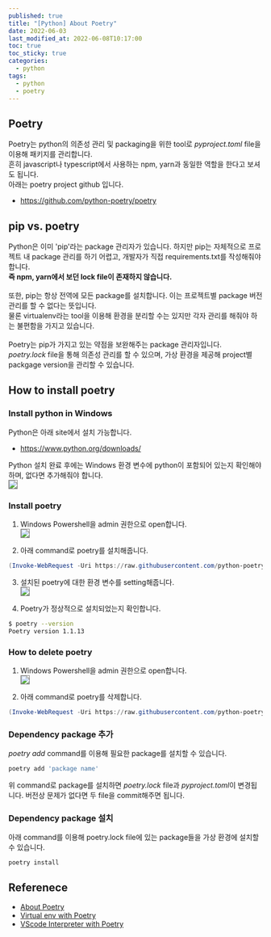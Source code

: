 ```yaml
---
published: true
title: "[Python] About Poetry"
date: 2022-06-03
last_modified_at: 2022-06-08T10:17:00
toc: true
toc_sticky: true
categories:
  - python
tags:
  - python
  - poetry
---
```


## Poetry
Poetry는 python의 의존성 관리 및 packaging을 위한 tool로 <i>pyproject.toml</i> file을 이용해 패키지를 관리합니다. <br>
흔히 javascript나 typescript에서 사용하는 npm, yarn과 동일한 역할을 한다고 보셔도 됩니다. <br>
아래는 poetry project github 입니다.<br>
- <https://github.com/python-poetry/poetry>

## pip vs. poetry
Python은 이미 'pip'라는 package 관리자가 있습니다. 하지만 pip는 자체적으로 프로젝트 내 package 관리를 하기 어렵고, 개발자가 직접 requirements.txt를 작성해줘야 합니다. <br>
<b>즉 npm, yarn에서 보던 lock file이 존재하지 않습니다.</b><br><br>
또한, pip는 항상 전역에 모든 package를 설치합니다. 이는 프로젝트별 package 버전 관리를 할 수 없다는 뜻입니다. <br>물론 virtualenv라는 tool을 이용해 환경을 분리할 수는 있지만 각자 관리를 해줘야 하는 불편함을 가지고 있습니다.<br><br>
Poetry는 pip가 가지고 있는 약점을 보완해주는 package 관리자입니다. <br>
<i>poetry.lock</i> file을 통해 의존성 관리를 할 수 있으며, 가상 환경을 제공해 project별 packgage version을 관리할 수 있습니다. <br>

## How to install poetry

### Install python in Windows
Python은 아래 site에서 설치 가능합니다.<br>
- <https://www.python.org/downloads/>

Python 설치 완료 후에는 Windows 환경 변수에 python이 포함되어 있는지 확인해야 하며, 없다면 추가해줘야 합니다.<br>
<img src="https://user-images.githubusercontent.com/90759236/172505986-3d126a8a-7026-49e5-a533-7fb19bfae065.png" style="border: 1px solid grey; max-width: 70%; height: auto;"><br>

### Install poetry
1. Windows Powershell을 admin 권한으로 open합니다. <br>
<img src="https://user-images.githubusercontent.com/90759236/172506208-a56349fd-e049-4d92-9405-7aed627138ff.png" style="border: 1px solid grey; max-width: 70%; height: auto;"><br>

2. 아래 command로 poetry를 설치해줍니다.<br>
```powershell
(Invoke-WebRequest -Uri https://raw.githubusercontent.com/python-poetry/poetry/master/get-poetry.py -UseBasicParsing).Content | python -
```

3. 설치된 poetry에 대한 환경 변수를 setting해줍니다. <br>
<img src="https://user-images.githubusercontent.com/90759236/172506432-22053a3c-8440-4b9c-acea-1f240c4518fb.png" style="border: 1px solid grey; max-width: 70%; height: auto;"><br>

4. Poetry가 정상적으로 설치되었는지 확인합니다. <br>
```sh
$ poetry --version
Poetry version 1.1.13
```

### How to delete poetry
1. Windows Powershell을 admin 권한으로 open합니다. <br>
<img src="https://user-images.githubusercontent.com/90759236/172506208-a56349fd-e049-4d92-9405-7aed627138ff.png" style="border: 1px solid grey; max-width: 70%; height: auto;"><br>

2. 아래 command로 poetry를 삭제합니다.<br>
```powershell
(Invoke-WebRequest -Uri https://raw.githubusercontent.com/python-poetry/poetry/master/get-poetry.py --uninstall -UseBasicParsing).Content | python -
```

### Dependency package 추가
<i>poetry add</i> command를 이용해 필요한 package를 설치할 수 있습니다. <br>
```sh
poetry add 'package name'
```
위 command로 package를 설치하면 <i>poetry.lock</i> file과 <i>pyproject.toml</i>이 변경됩니다. 버전상 문제가 없다면 두 file을 commit해주면 됩니다. <br>

### Dependency package 설치
아래 command를 이용해 poetry.lock file에 있는 package들을 가상 환경에 설치할 수 있습니다. <br>
```
poetry install
```

### 

## Referenece
- [About Poetry](https://spoqa.github.io/2019/08/09/brand-new-python-dependency-manager-poetry.html)
- [Virtual env with Poetry](https://velog.io/@hj8853/Poetry%EB%A5%BC-%EC%82%AC%EC%9A%A9%ED%95%98%EC%97%AC-%EA%B0%80%EC%83%81%ED%99%98%EA%B2%BD-%EB%A7%8C%EB%93%A4%EA%B8%B0)
- [VScode Interpreter with Poetry](https://amazingguni.medium.com/python-poetry%EB%A5%BC-%EC%82%AC%EC%9A%A9%ED%95%98%EB%8A%94-%ED%94%84%EB%A1%9C%EC%A0%9D%ED%8A%B8%EB%A5%BC-vscode%EC%97%90%EC%84%9C-%EA%B0%9C%EB%B0%9C%ED%95%A0-%EB%95%8C-interpreter%EB%A5%BC-%EC%9E%A1%EB%8A%94-%EB%B0%A9%EB%B2%95-e1806f093e6d)





